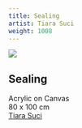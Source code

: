 ```yaml
---
title: Sealing
artist: Tiara Suci
weight: 1008
---
```


![](/art/tiara-suci-sealing.jpg)

## Sealing  
Acrylic on Canvas  
80 x 100 cm  
[Tiara Suci](/artist/tiara-suci/)
